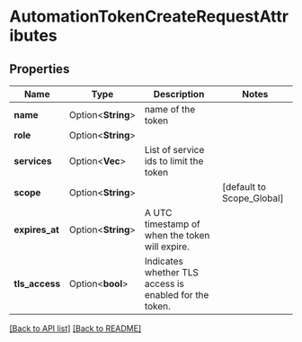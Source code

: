 # AutomationTokenCreateRequestAttributes

## Properties

Name | Type | Description | Notes
------------ | ------------- | ------------- | -------------
**name** | Option<**String**> | name of the token | 
**role** | Option<**String**> |  | 
**services** | Option<**Vec<String>**> | List of service ids to limit the token | 
**scope** | Option<**String**> |  | [default to Scope_Global]
**expires_at** | Option<**String**> | A UTC timestamp of when the token will expire. | 
**tls_access** | Option<**bool**> | Indicates whether TLS access is enabled for the token. | 

[[Back to API list]](../README.md#documentation-for-api-endpoints) [[Back to README]](../README.md)


